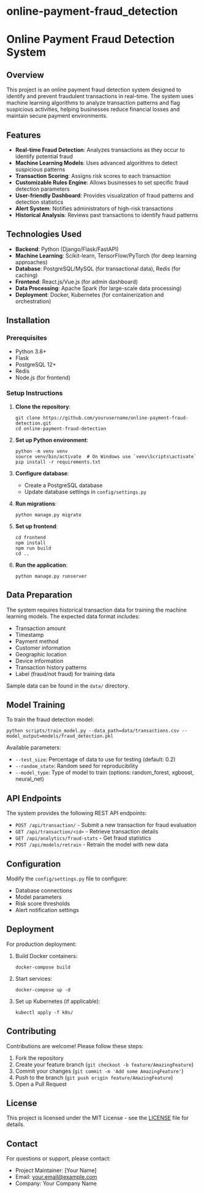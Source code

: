 # online-payment-fraud_detection

# Online Payment Fraud Detection System

## Overview

This project is an online payment fraud detection system designed to identify and prevent fraudulent transactions in real-time. The system uses machine learning algorithms to analyze transaction patterns and flag suspicious activities, helping businesses reduce financial losses and maintain secure payment environments.

## Features

- **Real-time Fraud Detection**: Analyzes transactions as they occur to identify potential fraud
- **Machine Learning Models**: Uses advanced algorithms to detect suspicious patterns
- **Transaction Scoring**: Assigns risk scores to each transaction
- **Customizable Rules Engine**: Allows businesses to set specific fraud detection parameters
- **User-friendly Dashboard**: Provides visualization of fraud patterns and detection statistics
- **Alert System**: Notifies administrators of high-risk transactions
- **Historical Analysis**: Reviews past transactions to identify fraud patterns

## Technologies Used

- **Backend**: Python (Django/Flask/FastAPI)
- **Machine Learning**: Scikit-learn, TensorFlow/PyTorch (for deep learning approaches)
- **Database**: PostgreSQL/MySQL (for transactional data), Redis (for caching)
- **Frontend**: React.js/Vue.js (for admin dashboard)
- **Data Processing**: Apache Spark (for large-scale data processing)
- **Deployment**: Docker, Kubernetes (for containerization and orchestration)

## Installation

### Prerequisites

- Python 3.8+
- Flask
- PostgreSQL 12+
- Redis
- Node.js (for frontend)

### Setup Instructions

1. **Clone the repository**:
   ```
   git clone https://github.com/yourusername/online-payment-fraud-detection.git
   cd online-payment-fraud-detection
   ```

2. **Set up Python environment**:
   ```
   python -m venv venv
   source venv/bin/activate  # On Windows use `venv\Scripts\activate`
   pip install -r requirements.txt
   ```

3. **Configure database**:
   - Create a PostgreSQL database
   - Update database settings in `config/settings.py`

4. **Run migrations**:
   ```
   python manage.py migrate
   ```

5. **Set up frontend**:
   ```
   cd frontend
   npm install
   npm run build
   cd ..
   ```

6. **Run the application**:
   ```
   python manage.py runserver
   ```

## Data Preparation

The system requires historical transaction data for training the machine learning models. The expected data format includes:

- Transaction amount
- Timestamp
- Payment method
- Customer information
- Geographic location
- Device information
- Transaction history patterns
- Label (fraud/not fraud) for training data

Sample data can be found in the `data/` directory.

## Model Training

To train the fraud detection model:

```
python scripts/train_model.py --data_path=data/transactions.csv --model_output=models/fraud_detection.pkl
```

Available parameters:
- `--test_size`: Percentage of data to use for testing (default: 0.2)
- `--random_state`: Random seed for reproducibility
- `--model_type`: Type of model to train (options: random_forest, xgboost, neural_net)

## API Endpoints

The system provides the following REST API endpoints:

- `POST /api/transaction/` - Submit a new transaction for fraud evaluation
- `GET /api/transaction/<id>` - Retrieve transaction details
- `GET /api/analytics/fraud-stats` - Get fraud statistics
- `POST /api/models/retrain` - Retrain the model with new data

## Configuration

Modify the `config/settings.py` file to configure:

- Database connections
- Model parameters
- Risk score thresholds
- Alert notification settings

## Deployment

For production deployment:

1. Build Docker containers:
   ```
   docker-compose build
   ```

2. Start services:
   ```
   docker-compose up -d
   ```

3. Set up Kubernetes (if applicable):
   ```
   kubectl apply -f k8s/
   ```

## Contributing

Contributions are welcome! Please follow these steps:

1. Fork the repository
2. Create your feature branch (`git checkout -b feature/AmazingFeature`)
3. Commit your changes (`git commit -m 'Add some AmazingFeature'`)
4. Push to the branch (`git push origin feature/AmazingFeature`)
5. Open a Pull Request

## License

This project is licensed under the MIT License - see the [LICENSE](LICENSE) file for details.

## Contact

For questions or support, please contact:
- Project Maintainer: [Your Name]
- Email: your.email@example.com
- Company: Your Company Name